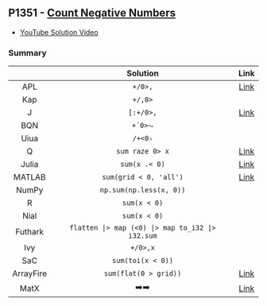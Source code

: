## P1351 - [Count Negative Numbers](https://leetcode.com/problems/count-negative-numbers-in-a-sorted-matrix/)

* [YouTube Solution Video](https://www.youtube.com/watch?v=MKb4WD6mioE)

### Summary

|           |                     Solution                      |                                                        Link                                                         |
| :-------: | :-----------------------------------------------: | :-----------------------------------------------------------------------------------------------------------------: |
|    APL    |                      `+/0>,`                      |                    [Link](https://github.com/codereport/LeetCode/blob/master/0176_Problem_1.apl)                    |
|    Kap    |                      `+/,0>`                      |                                                                                                                     |
|     J     |                     `[:+/0>,`                     |                    [Link](https://github.com/codereport/LeetCode/blob/master/0176_Problem_1.ijs)                    |
|    BQN    |                      `+´0>⥊`                      |                                                                                                                     |
|   Uiua    |                      `/+<0♭`                      |
|     Q     |                  `sum raze 0> x`                  |                     [Link](https://github.com/codereport/LeetCode/blob/master/0176_Problem_1.q)                     |
|   Julia   |                   `sum(x .< 0)`                   |                    [Link](https://github.com/codereport/LeetCode/blob/master/0176_Problem_1.jl)                     |
|  MATLAB   |              `sum(grid < 0, 'all')`               |       [Link](https://github.com/codereport/array-language-comparisons/blob/main/code/matlab/countNegatives.m)       |
|   NumPy   |              `np.sum(np.less(x, 0))`              |                                                                                                                     |
|     R     |                   `sum(x < 0)`                    |                                                                                                                     |
|   Nial    |                   `sum(x < 0)`                    |                                                                                                                     |
|  Futhark  | `flatten \|> map (<0) \|> map to_i32 \|> i32.sum` |                                                                                                                     |
|    Ivy    |                     `+/0>,x`                      |                                                                                                                     |
|    SaC    |                 `sum(toi(x < 0))`                 |                                                                                                                     |
| ArrayFire |               `sum(flat(0 > grid))`               | [Link](https://github.com/codereport/array-language-comparisons/blob/main/code/arrayfire/P1351_Count_Negatives.cpp) |
|   MatX    |            :arrow_right::arrow_right:             |    [Link](https://github.com/codereport/array-language-comparisons/blob/main/code/matx/P1351_Count_Negatives.cu)    |
